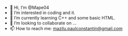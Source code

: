 - 👋 Hi, I’m @Mape04
- 👀 I’m interested in coding and it.
- 🌱 I’m currently learning C++ and some basic HTML.
- 💞️ I’m looking to collaborate on ...
- 📫 How to reach me: mazilu.paulconstantin@gmail.com


